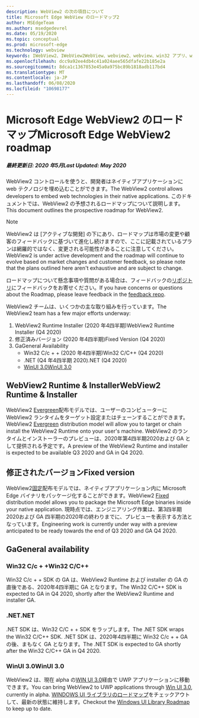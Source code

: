```yaml
---
description: WebView2 の次の項目について
title: Microsoft Edge WebView のロードマップ2
author: MSEdgeTeam
ms.author: msedgedevrel
ms.date: 05/19/2020
ms.topic: conceptual
ms.prod: microsoft-edge
ms.technology: webview
keywords: IWebView2、IWebView2WebView、webview2、webview、win32 アプリ、win32、edge、ICoreWebView2、ICoreWebView2Host、browser control、edge html
ms.openlocfilehash: dcc9a92ee4db4c41a024aee565dfafe22b185e2a
ms.sourcegitcommit: 8dca1c1367853e45a0a975bc89b1818adb117bd4
ms.translationtype: MT
ms.contentlocale: ja-JP
ms.lasthandoff: 06/08/2020
ms.locfileid: "10698177"
---
```

# <span data-ttu-id="3ed29-104">Microsoft Edge WebView2 のロードマップ</span><span class="sxs-lookup"><span data-stu-id="3ed29-104">Microsoft Edge WebView2 roadmap</span></span>

##### <span data-ttu-id="3ed29-105">最終更新日: 2020 年5月</span><span class="sxs-lookup"><span data-stu-id="3ed29-105">Last Updated: May 2020</span></span>

<span data-ttu-id="3ed29-106">WebView2 コントロールを使うと、開発者はネイティブアプリケーションに web テクノロジを埋め込むことができます。</span><span class="sxs-lookup"><span data-stu-id="3ed29-106">The WebView2 control allows developers to embed web technologies in their native applications.</span></span> <span data-ttu-id="3ed29-107">このドキュメントでは、WebView2 の予想されるロードマップについて説明します。</span><span class="sxs-lookup"><span data-stu-id="3ed29-107">This document outlines the prospective roadmap for WebView2.</span></span> 

> [!NOTE]
> <span data-ttu-id="3ed29-108">WebView2 は [アクティブな開発] の下にあり、ロードマップは市場の変更や顧客のフィードバックに基づいて進化し続けますので、ここに記載されているプランは網羅的ではなく、変更される可能性があることに注意してください。</span><span class="sxs-lookup"><span data-stu-id="3ed29-108">WebView2 is under active development and the roadmap will continue to evolve based on market changes and customer feedback, so please note that the plans outlined here aren't exhaustive and are subject to change.</span></span> 

<span data-ttu-id="3ed29-109">ロードマップについて懸念事項や質問がある場合は、フィードバックの[リポジトリ](https://github.com/MicrosoftEdge/WebViewFeedback)にフィードバックをお寄せください。</span><span class="sxs-lookup"><span data-stu-id="3ed29-109">If you have concerns or questions about the Roadmap, please leave feedback in the [feedback repo](https://github.com/MicrosoftEdge/WebViewFeedback).</span></span>

<span data-ttu-id="3ed29-110">WebView2 チームは、いくつかの主な取り組みを行っています。</span><span class="sxs-lookup"><span data-stu-id="3ed29-110">The WebView2 team has a few major efforts underway:</span></span>

1.  <span data-ttu-id="3ed29-111">WebView2 Runtime Installer (2020 年4四半期)</span><span class="sxs-lookup"><span data-stu-id="3ed29-111">WebView2 Runtime Installer (Q4 2020)</span></span>
2.  <span data-ttu-id="3ed29-112">修正済みバージョン (2020 年4四半期)</span><span class="sxs-lookup"><span data-stu-id="3ed29-112">Fixed Version (Q4 2020)</span></span>
3.  <span data-ttu-id="3ed29-113">Ga</span><span class="sxs-lookup"><span data-stu-id="3ed29-113">General Availability</span></span> 
    *   <span data-ttu-id="3ed29-114">Win32 C/c + + (2020 年4四半期)</span><span class="sxs-lookup"><span data-stu-id="3ed29-114">Win32 C/C++ (Q4 2020)</span></span>
    *   <span data-ttu-id="3ed29-115">.NET (Q4 年4四半期 2020)</span><span class="sxs-lookup"><span data-stu-id="3ed29-115">.NET (Q4 2020)</span></span>
    *   [<span data-ttu-id="3ed29-116">WinUI 3.0</span><span class="sxs-lookup"><span data-stu-id="3ed29-116">WinUI 3.0</span></span>](https://github.com/microsoft/microsoft-ui-xaml/blob/master/docs/roadmap.md)

## <span data-ttu-id="3ed29-117">WebView2 Runtime & Installer</span><span class="sxs-lookup"><span data-stu-id="3ed29-117">WebView2 Runtime & Installer</span></span>

<span data-ttu-id="3ed29-118">WebView2 [Evergreen](./concepts/distribution.md#microsoft-edge-webview2-runtime)配布モデルでは、ユーザーのコンピューターに WebView2 ランタイムをターゲット設定またはチェーンすることができます。</span><span class="sxs-lookup"><span data-stu-id="3ed29-118">WebView2 [Evergreen](./concepts/distribution.md#microsoft-edge-webview2-runtime) distribution model will allow you to target or chain install the WebView2 Runtime onto your user's machine.</span></span> <span data-ttu-id="3ed29-119">WebView2 のランタイムとインストーラーのプレビューは、2020年第4四半期2020および GA として提供される予定です。</span><span class="sxs-lookup"><span data-stu-id="3ed29-119">A preview of the WebView2 Runtime and installer is expected to be available Q3 2020 and GA in Q4 2020.</span></span>

## <span data-ttu-id="3ed29-120">修正されたバージョン</span><span class="sxs-lookup"><span data-stu-id="3ed29-120">Fixed version</span></span>

<span data-ttu-id="3ed29-121">WebView2[固定](./concepts/distribution.md#roadmap)配布モデルでは、ネイティブアプリケーション内に Microsoft Edge バイナリをパッケージ化することができます。</span><span class="sxs-lookup"><span data-stu-id="3ed29-121">WebView2 [Fixed](./concepts/distribution.md#roadmap) distribution model allows you to package the Microsoft Edge binaries inside your native application.</span></span> <span data-ttu-id="3ed29-122">現時点では、エンジニアリング作業は、第3四半期2020および GA 四半期の2020年の終わりまでに、プレビューを表示する方法となっています。</span><span class="sxs-lookup"><span data-stu-id="3ed29-122">Engineering work is currently under way with a preview anticipated to be ready towards the end of  Q3 2020 and GA Q4 2020.</span></span>

## <span data-ttu-id="3ed29-123">Ga</span><span class="sxs-lookup"><span data-stu-id="3ed29-123">General availability</span></span> 

### <span data-ttu-id="3ed29-124">Win32 C/c + +</span><span class="sxs-lookup"><span data-stu-id="3ed29-124">Win32 C/C++</span></span>

<span data-ttu-id="3ed29-125">Win32 C/c + + SDK の GA は、WebView2 Runtime および installer の GA の直後である、2020年4四半期に GA となります。</span><span class="sxs-lookup"><span data-stu-id="3ed29-125">The Win32 C/C++ SDK is expected to GA in Q4 2020, shortly after the WebView2 Runtime and installer GA.</span></span>

### <span data-ttu-id="3ed29-126">.NET</span><span class="sxs-lookup"><span data-stu-id="3ed29-126">.NET</span></span>

<span data-ttu-id="3ed29-127">.NET SDK は、Win32 C/C + + SDK をラップします。</span><span class="sxs-lookup"><span data-stu-id="3ed29-127">The .NET SDK wraps the Win32 C/C++ SDK.</span></span> <span data-ttu-id="3ed29-128">.NET SDK は、2020年4四半期に Win32 C/c + + GA の後、まもなく GA となります。</span><span class="sxs-lookup"><span data-stu-id="3ed29-128">The .NET SDK is expected to GA shortly after the Win32 C/C++ GA in Q4 2020.</span></span>

### <span data-ttu-id="3ed29-129">WinUI 3.0</span><span class="sxs-lookup"><span data-stu-id="3ed29-129">WinUI 3.0</span></span>

<span data-ttu-id="3ed29-130">WebView2 は、現在 alpha の[WIN UI 3.0](/uwp/toolkits/winui3/)経由で UWP アプリケーションに移動できます。</span><span class="sxs-lookup"><span data-stu-id="3ed29-130">You can bring WebView2 to UWP applications through [Win UI 3.0](/uwp/toolkits/winui3/), currently in alpha.</span></span> <span data-ttu-id="3ed29-131">[WINDOWS UI ライブラリのロードマップ](https://github.com/microsoft/microsoft-ui-xaml/blob/master/docs/roadmap.md)をチェックアウトして、最新の状態に維持します。</span><span class="sxs-lookup"><span data-stu-id="3ed29-131">Checkout the [Windows UI Library Roadmap](https://github.com/microsoft/microsoft-ui-xaml/blob/master/docs/roadmap.md) to keep up to date.</span></span>  
